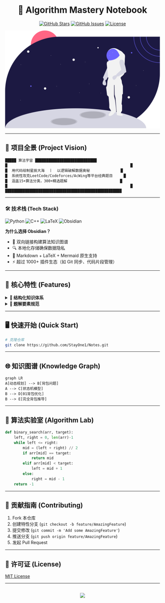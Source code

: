 <!-- 顶部动态徽章 -->
<div align="center">

# 🚀 Algorithm Mastery Notebook

[![GitHub Stars](https://img.shields.io/github/stars/StayOne1/Notes?style=for-the-badge&logo=starship&color=00ffff&logoColor=white)](https://github.com/StayOne1/Notes/stargazers)
[![GitHub Issues](https://img.shields.io/github/issues/StayOne1/algorithm-notebook?style=for-the-badge&logo=telegram&color=7b42f5)](https://github.com/StayOne1/Notes/issues)
[![License](https://img.shields.io/badge/license-MIT-%23007bff?style=for-the-badge&logo=open-source-initiative)](https://github.com/StayOne1/Notes/tree/main/LICENSE)

![Algorithm Header](https://raw.githubusercontent.com/StayOne1/Notes/main/assets/header.svg)

</div>

---

## 🌌 项目全景 (Project Vision)
```text
█████ 算法宇宙 ████████████████████████████
█                                                        █
█  用代码绘制星辰大海  丨  以逻辑破解数据奥秘              █
█  系统性攻克LeetCode/Codeforces/AcWing等平台经典题目     █
█  涵盖15+算法分类，300+精选题解                        █
█                                                        █
█████████████████████████████████████████████████████
```

---

### 🛠️ 技术栈 (Tech Stack)
<p align="left">
  <img src="https://img.shields.io/badge/Python-3776AB?style=flat-square&logo=python&logoColor=white" alt="Python">
  <img src="https://img.shields.io/badge/C++-00599C?style=flat-square&logo=c%2B%2B&logoColor=white" alt="C++">
  <img src="https://img.shields.io/badge/LaTeX-008080?style=flat-square&logo=latex&logoColor=white" alt="LaTeX">
<img src="https://img.shields.io/badge/Obsidian-7C3AED?style=flat-square&logo=obsidian&logoColor=white" alt="Obsidian">
</p>

**为什么选择 Obsidian？**
- 🧠 双向链接构建算法知识图谱
- 🔍 本地化存储确保数据隐私
- 📝 Markdown + LaTeX + Mermaid 原生支持
- ⚡ 超过 1000+ 插件生态（如 Git 同步、代码片段管理）
---

## 🧠 核心特性 (Features)

<details>
<summary><strong>📂 结构化知识体系</strong></summary>

```bash
├── 数据结构
│   ├── 链表
│   ├── 树与图
│   └── 高级数据结构
├── 算法范式
│   ├── 分治策略
│   ├── 动态规划
│   └── 贪心算法
└── 专项突破
    ├── 位运算技巧
    ├── 几何问题
    └── 数学方法
```
</details>

<details>
<summary><strong>🎯 题解要素规范</strong></summary>

每篇题解包含：
```markdown
- 复杂度分析
- 多种解法对比
- 测试用例设计
- 可视化推导
- 相关题目延伸
```
</details>

---

## 🖥️ 快速开始 (Quick Start)
```bash
# 克隆仓库
git clone https://github.com/StayOne1/Notes.git

```

---

## 🌐 知识图谱 (Knowledge Graph)
```mermaid
graph LR
A[动态规划] --> B[背包问题]
A --> C[状态机模型]
B --> D[01背包优化]
B --> E[完全背包推导]
```

---

## 🧪 算法实验室 (Algorithm Lab)
```python
def binary_search(arr, target):
    left, right = 0, len(arr)-1
    while left <= right:
        mid = (left + right) // 2
        if arr[mid] == target:
            return mid
        elif arr[mid] < target:
            left = mid + 1
        else:
            right = mid - 1
    return -1
```

---

## 🤝 贡献指南 (Contributing)
1. Fork 本仓库
2. 创建特性分支 (`git checkout -b feature/AmazingFeature`)
3. 提交修改 (`git commit -m 'Add some AmazingFeature'`)
4. 推送分支 (`git push origin feature/AmazingFeature`)
5. 发起 Pull Request

---

## 📜 许可证 (License)
[MIT License](LICENSE)

---

<div align="center">
<br>
<a href="https://github.com/yourname/algorithm-notebook">
  <img src="https://forthebadge.com/images/badges/built-with-science.svg" height="28">
</a>
</div>